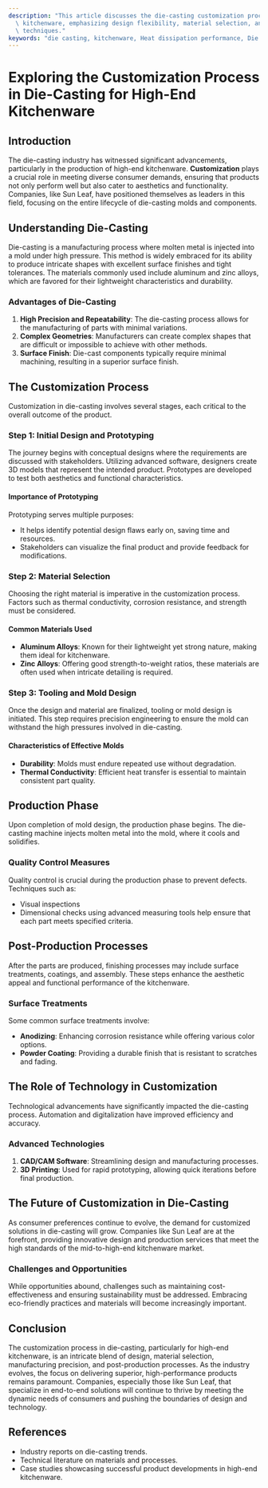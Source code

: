 ```yaml
---
description: "This article discusses the die-casting customization process tailored for high-end\
  \ kitchenware, emphasizing design flexibility, material selection, and manufacturing\
  \ techniques."
keywords: "die casting, kitchenware, Heat dissipation performance, Die casting process"
---
```

# Exploring the Customization Process in Die-Casting for High-End Kitchenware

## Introduction
The die-casting industry has witnessed significant advancements, particularly in the production of high-end kitchenware. **Customization** plays a crucial role in meeting diverse consumer demands, ensuring that products not only perform well but also cater to aesthetics and functionality. Companies, like Sun Leaf, have positioned themselves as leaders in this field, focusing on the entire lifecycle of die-casting molds and components.

## Understanding Die-Casting
Die-casting is a manufacturing process where molten metal is injected into a mold under high pressure. This method is widely embraced for its ability to produce intricate shapes with excellent surface finishes and tight tolerances. The materials commonly used include aluminum and zinc alloys, which are favored for their lightweight characteristics and durability.

### Advantages of Die-Casting
1. **High Precision and Repeatability**: The die-casting process allows for the manufacturing of parts with minimal variations.
2. **Complex Geometries**: Manufacturers can create complex shapes that are difficult or impossible to achieve with other methods.
3. **Surface Finish**: Die-cast components typically require minimal machining, resulting in a superior surface finish.

## The Customization Process
Customization in die-casting involves several stages, each critical to the overall outcome of the product. 

### Step 1: Initial Design and Prototyping
The journey begins with conceptual designs where the requirements are discussed with stakeholders. Utilizing advanced software, designers create 3D models that represent the intended product. Prototypes are developed to test both aesthetics and functional characteristics. 

#### Importance of Prototyping
Prototyping serves multiple purposes:
- It helps identify potential design flaws early on, saving time and resources.
- Stakeholders can visualize the final product and provide feedback for modifications.

### Step 2: Material Selection
Choosing the right material is imperative in the customization process. Factors such as thermal conductivity, corrosion resistance, and strength must be considered. 

#### Common Materials Used 
- **Aluminum Alloys**: Known for their lightweight yet strong nature, making them ideal for kitchenware.
- **Zinc Alloys**: Offering good strength-to-weight ratios, these materials are often used when intricate detailing is required.

### Step 3: Tooling and Mold Design
Once the design and material are finalized, tooling or mold design is initiated. This step requires precision engineering to ensure the mold can withstand the high pressures involved in die-casting.

#### Characteristics of Effective Molds
- **Durability**: Molds must endure repeated use without degradation.
- **Thermal Conductivity**: Efficient heat transfer is essential to maintain consistent part quality.

## Production Phase
Upon completion of mold design, the production phase begins. The die-casting machine injects molten metal into the mold, where it cools and solidifies.

### Quality Control Measures
Quality control is crucial during the production phase to prevent defects. Techniques such as:
- Visual inspections
- Dimensional checks using advanced measuring tools
help ensure that each part meets specified criteria.

## Post-Production Processes
After the parts are produced, finishing processes may include surface treatments, coatings, and assembly. These steps enhance the aesthetic appeal and functional performance of the kitchenware.

### Surface Treatments
Some common surface treatments involve:
- **Anodizing**: Enhancing corrosion resistance while offering various color options.
- **Powder Coating**: Providing a durable finish that is resistant to scratches and fading.

## The Role of Technology in Customization
Technological advancements have significantly impacted the die-casting process. Automation and digitalization have improved efficiency and accuracy.

### Advanced Technologies
1. **CAD/CAM Software**: Streamlining design and manufacturing processes.
2. **3D Printing**: Used for rapid prototyping, allowing quick iterations before final production.

## The Future of Customization in Die-Casting
As consumer preferences continue to evolve, the demand for customized solutions in die-casting will grow. Companies like Sun Leaf are at the forefront, providing innovative design and production services that meet the high standards of the mid-to-high-end kitchenware market.

### Challenges and Opportunities
While opportunities abound, challenges such as maintaining cost-effectiveness and ensuring sustainability must be addressed. Embracing eco-friendly practices and materials will become increasingly important.

## Conclusion
The customization process in die-casting, particularly for high-end kitchenware, is an intricate blend of design, material selection, manufacturing precision, and post-production processes. As the industry evolves, the focus on delivering superior, high-performance products remains paramount. Companies, especially those like Sun Leaf, that specialize in end-to-end solutions will continue to thrive by meeting the dynamic needs of consumers and pushing the boundaries of design and technology. 

## References
- Industry reports on die-casting trends.
- Technical literature on materials and processes.
- Case studies showcasing successful product developments in high-end kitchenware.
